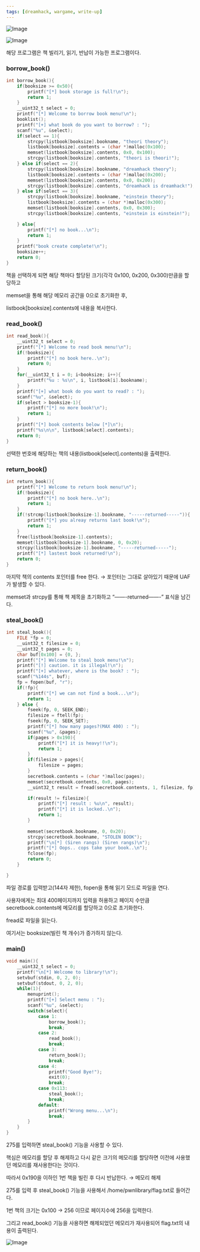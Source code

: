 ```yaml
---
tags: [dreamhack, wargame, write-up]		
---
```


![Image](/assets/img/pwn-library/image1.png)

![Image](/assets/img/pwn-library/image2.png)

해당 프로그램은 책 빌리기, 읽기, 반납이 가능한 프로그램이다.

### borrow_book()

```c
int borrow_book(){
	if(booksize >= 0x50){
		printf("[*] book storage is full!\n");
		return 1;
	}
	__uint32_t select = 0;
	printf("[*] Welcome to borrow book menu!\n");
	booklist();
	printf("[+] what book do you want to borrow? : ");
	scanf("%u", &select);
	if(select == 1){
		strcpy(listbook[booksize].bookname, "theori theory");
		listbook[booksize].contents = (char *)malloc(0x100);
		memset(listbook[booksize].contents, 0x0, 0x100);
		strcpy(listbook[booksize].contents, "theori is theori!");
	} else if(select == 2){
		strcpy(listbook[booksize].bookname, "dreamhack theory");
		listbook[booksize].contents = (char *)malloc(0x200);
		memset(listbook[booksize].contents, 0x0, 0x200);
		strcpy(listbook[booksize].contents, "dreamhack is dreamhack!");
	} else if(select == 3){
		strcpy(listbook[booksize].bookname, "einstein theory");
		listbook[booksize].contents = (char *)malloc(0x300);
		memset(listbook[booksize].contents, 0x0, 0x300);
		strcpy(listbook[booksize].contents, "einstein is einstein!");

	} else{
		printf("[*] no book...\n");
		return 1;
	}
	printf("book create complete!\n");
	booksize++;
	return 0;
}
```

책을 선택하게 되면 해당 책마다 할당된 크기(각각 0x100, 0x200, 0x300)만큼을 할당하고 

memset을 통해 해당 메모리 공간을 0으로 초기화한 후,

listbook[booksize].contents에 내용을 복사한다.

### read_book()

```c
int read_book(){
	__uint32_t select = 0;
	printf("[*] Welcome to read book menu!\n");
	if(!booksize){
		printf("[*] no book here..\n");
		return 0;
	}
	for(__uint32_t i = 0; i<booksize; i++){
		printf("%u : %s\n", i, listbook[i].bookname);
	}
	printf("[+] what book do you want to read? : ");
	scanf("%u", &select);
	if(select > booksize-1){
		printf("[*] no more book!\n");
		return 1;
	}
	printf("[*] book contents below [*]\n");
	printf("%s\n\n", listbook[select].contents);
	return 0;
}
```

선택한 번호에 해당하는 책의 내용(listbook[select].contents)을 출력한다.

### return_book()

```c
int return_book(){
	printf("[*] Welcome to return book menu!\n");
	if(!booksize){
		printf("[*] no book here..\n");
		return 1;
	}
	if(!strcmp(listbook[booksize-1].bookname, "-----returned-----")){
		printf("[*] you alreay returns last book!\n");
		return 1;
	}
	free(listbook[booksize-1].contents);
	memset(listbook[booksize-1].bookname, 0, 0x20);
	strcpy(listbook[booksize-1].bookname, "-----returned-----");
	printf("[*] lastest book returned!\n");
	return 0;
}
```

마지막 책의 contents 포인터를 free 한다. → 포인터는 그대로 살아있기 때문에 UAF가 발생할 수 있다.

memset과 strcpy를 통해 책 제목을 초기화하고 “——-returned——-” 표식을 남긴다.

### steal_book()

```c
int steal_book(){
	FILE *fp = 0;
	__uint32_t filesize = 0;
	__uint32_t pages = 0;
	char buf[0x100] = {0, };
	printf("[*] Welcome to steal book menu!\n");
	printf("[!] caution. it is illegal!\n");
	printf("[+] whatever, where is the book? : ");
	scanf("%144s", buf);
	fp = fopen(buf, "r");
	if(!fp){
		printf("[*] we can not find a book...\n");
		return 1;
	} else {
		fseek(fp, 0, SEEK_END);
    	filesize = ftell(fp);
    	fseek(fp, 0, SEEK_SET);
		printf("[*] how many pages?(MAX 400) : ");
		scanf("%u", &pages);
		if(pages > 0x190){
			printf("[*] it is heavy!!\n");
			return 1;
		}
		if(filesize > pages){
			filesize = pages;
		}
		secretbook.contents = (char *)malloc(pages);
		memset(secretbook.contents, 0x0, pages);
		__uint32_t result = fread(secretbook.contents, 1, filesize, fp);

		if(result != filesize){
			printf("[*] result : %u\n", result);
			printf("[*] it is locked..\n");
			return 1;
		}
		
		memset(secretbook.bookname, 0, 0x20);
		strcpy(secretbook.bookname, "STOLEN BOOK");
		printf("\n[*] (Siren rangs) (Siren rangs)\n");
		printf("[*] Oops.. cops take your book..\n");
		fclose(fp);
		return 0;
	}

}
```

파일 경로를 입력받고(144자 제한), fopen을 통해 읽기 모드로 파일을 연다.

사용자에게는 최대 400페이지까지 입력을 허용하고 페이지 수만큼 secretbook.contents에 메모리를 할당하고 0으로 초기화한다.

fread로 파일을 읽는다.

여기서는 booksize(빌린 책 개수)가 증가하지 않는다.

### main()

```c
void main(){
	__uint32_t select = 0;
	printf("\n[*] Welcome to library!\n");
	setvbuf(stdin, 0, 2, 0);
	setvbuf(stdout, 0, 2, 0);
	while(1){
		menuprint();
		printf("[+] Select menu : ");
		scanf("%u", &select);
		switch(select){
			case 1:
				borrow_book();
				break;
			case 2:
				read_book();
				break;
			case 3:
				return_book();
				break;
			case 4:
				printf("Good Bye!");
				exit(0);
				break;
			case 0x113:
				steal_book();
				break;
			default:
				printf("Wrong menu...\n");
				break;
		}
	}
}
```

275를 입력하면 steal_book() 기능을 사용할 수 있다.

핵심은 메모리를 할당 후 해제하고 다시 같은 크기의 메모리를 할당하면 이전에 사용했던 메모리를 재사용한다는 것이다.

따라서 0x190을 이하인 1번 책을 빌린 후 다시 반납한다. → 메모리 해제

275를 입력 후 steal_book() 기능을 사용해서 /home/pwnlibrary/flag.txt로 들어간다.

1번 책의 크기는 0x100 → 256 이므로 페이지수에 256을 입력한다.

그리고 read_book() 기능을 사용하면 해제되었던 메모리가 재사용되어 flag.txt의 내용이 출력된다.

![Image](/assets/img/pwn-library/image3.png)